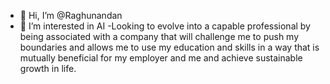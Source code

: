 - 👋 Hi, I’m @Raghunandan
- 👀 I’m interested in AI
-Looking to evolve into a capable professional by being associated with a company that will challenge me to push my boundaries and allows me to use my education
 and skills in a way that is mutually beneficial for my employer and me and achieve sustainable growth in life.


